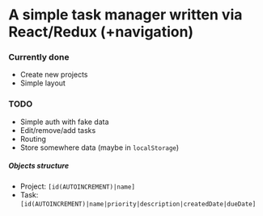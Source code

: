 # A simple task manager written via React/Redux (+navigation)

### Currently done
 - Create new projects
 - Simple layout

### TODO
 - Simple auth with fake data
 - Edit/remove/add tasks
 - Routing
 - Store somewhere data (maybe in `localStorage`)

##### Objects structure
 - Project: `[id(AUTOINCREMENT)|name]`
 - Task: `[id(AUTOINCREMENT)|name|priority|description|createdDate|dueDate]`

